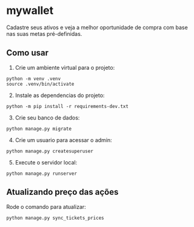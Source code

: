 # mywallet

Cadastre seus ativos e veja a melhor oportunidade de compra com base nas suas metas pré-definidas.

## Como usar

1. Crie um ambiente virtual para o projeto:

```shell
python -m venv .venv
source .venv/bin/activate
```

2. Instale as dependencias do projeto:

```shell
python -m pip install -r requirements-dev.txt
```

3. Crie seu banco de dados:

```shell
python manage.py migrate
```

4. Crie um usuario para acessar o admin:

```shell
python manage.py createsuperuser
```

5. Execute o servidor local:

```shell
python manage.py runserver
```


## Atualizando preço das ações

Rode o comando para atualizar:

```shell
python manage.py sync_tickets_prices
```
